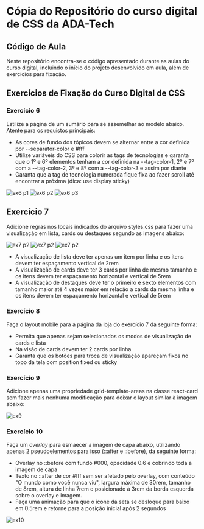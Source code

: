 # Cópia do Repositório do curso digital de CSS da ADA-Tech

## Código de Aula
Neste repositório encontra-se o código apresentado durante as aulas do curso digital, incluindo o início do projeto desenvolvido em aula, além de exercícios para fixação.
## Exercícios de Fixação do Curso Digital de CSS

### Exercício 6
Estilize a página de um sumário para se assemelhar ao modelo abaixo. Atente para os requistos principais:
- As cores de fundo dos tópicos devem se alternar entre a cor definida por --separator-color e #fff
- Utilize variáveis do CSS para colorir as tags de tecnologias e garanta que o 1º e 6º elementos tenham a cor definida na --tag-color-1, 2º e 7º com a --tag-color-2, 3º e 8º com a --tag-color-3 e assim por diante
- Garanta que a tag de tecnologia numerada fique fixa ao fazer scroll até encontrar a próxima (dica: use display sticky)

![ex6 p1](./.github/assets/ex-06-p1.png)
![ex6 p2](./.github/assets/ex-06-p2.png)
![ex6 p3](./.github/assets/ex-06-p3.png)

## Exercício 7
Adicione regras nos locais indicados do arquivo styles.css para fazer uma visualização em lista, cards ou destaques segundo as imagens abaixo:

![ex7 p2](./.github/assets/ex-07-p1.png)
![ex7 p2](./.github/assets/ex-07-p2.png)
![ex7 p2](./.github/assets/ex-07-p3.png)
 
- A visualização de lista deve ter apenas um item por linha e os itens devem ter espaçamento vertical de 2rem
- A visualização de cards deve ter 3 cards por linha de mesmo tamanho e os itens devem ter espaçamento horizontal e vertical de 5rem
- A visualização de destaques deve ter o primeiro e sexto elementos com tamanho maior até 4 vezes maior em relação a cards da mesma linha e os itens devem ter espaçamento horizontal e vertical de 5rem

### Exercício 8
Faça o layout mobile para a página da loja do exercício 7 da seguinte forma:
- Permita que apenas sejam selecionados os modos de visualização de cards e lista
- Na visão de cards devem ter 2 cards por linha
- Garanta que os botões para troca de visualização apareçam fixos no topo da tela com position fixed ou sticky 

### Exercício 9
Adicione apenas uma propriedade grid-template-areas na classe react-card sem fazer mais nenhuma modificação para deixar o layout similar à imagem abaixo:

![ex9](./.github/assets/ex-09.png)

### Exercício 10
Faça um *overlay* para esmaecer a imagem de capa abaixo, utilizando apenas 2 pseudoelementos para isso (::after e ::before), da seguinte forma:
- Overlay no ::before com fundo #000, opacidade 0.6 e cobrindo toda a imagem de capa
- Texto no ::after de cor #fff sem ser afetado pelo overlay, com conteúdo "O mundo como você nunca viu", largura máxima de 30rem, tamanho de 8rem, altura de linha 7rem e posicionado à 3rem da borda esquerda sobre o overlay e imagem.
- Faça uma animação para que o ícone da seta se desloque para baixo em 0.5rem e retorne para a posição inicial após 2 segundos 

![ex10](./.github/assets/ex-10.png)
